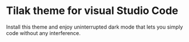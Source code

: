 # Tilak theme for visual Studio Code

Install this theme and enjoy uninterrupted dark mode that lets you simply code without any interference. 